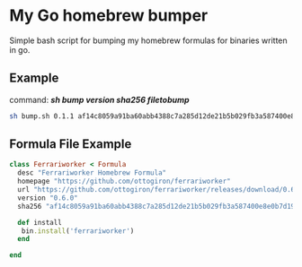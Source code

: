 # My Go homebrew bumper

Simple bash script for bumping my homebrew formulas for binaries written in go.

## Example

command: ***sh bump version sha256 filetobump***

```bash
sh bump.sh 0.1.1 af14c8059a91ba60abb4388c7a285d12de21b5b029fb3a587400e8e0b7d19732 ferrariworker.rb
```

## Formula File Example

```ruby
class Ferrariworker < Formula
  desc "Ferrariworker Homebrew Formula"
  homepage "https://github.com/ottogiron/ferrariworker"
  url "https://github.com/ottogiron/ferrariworker/releases/download/0.6.0/ferrariworker.darwin-amd64.tar.gz"
  version "0.6.0"
  sha256 "af14c8059a91ba60abb4388c7a285d12de21b5b029fb3a587400e8e0b7d19732"

  def install
   bin.install('ferrariworker')
  end

end
```
